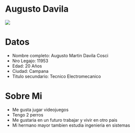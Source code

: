 # Augusto Davila
![](https://us04images.zoom.us/p/1mkFstPyRVy6A2ThAATDHA/f0277433-c092-42eb-be17-428c44371c49-3762?type=large)
# Datos
- Nombre completo: Augusto Martin Davila Cosci
- Nro Legajo: 11953
- Edad: 20 Años
- Ciudad: Campana
- Titulo secundario: Tecnico Electromecanico
# Sobre Mi
- Me gusta jugar videojuegos
- Tengo 2 perros
- Me gustaria en un futuro trabajar y vivir en otro pais
- Mi hermano mayor tambien estudia ingenieria en sistemas
